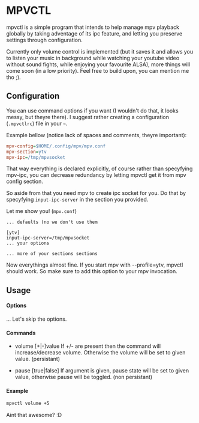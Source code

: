 MPVCTL
======

mpvctl is a simple program that intends to help manage mpv playback globally by
taking adventage of its ipc feature, and letting you preserve settings through
configuration.

Currently only volume control is implemented (but it saves it and allows you to listen your music in background while watching your youtube video without sound fights, while enjoying your favourite ALSA), more things will come soon (in a low priority).
Feel free to build upon, you can mention me tho ;).

Configuration
-------------

You can use command options if you want (I wouldn't do that, it looks messy, but
theyre there). I suggest rather creating a configuration (`.mpvctlrc`) file in your `~`.

Example bellow (notice lack of spaces and comments, theyre important):
```cfg
mpv-config=$HOME/.config/mpv/mpv.conf
mpv-section=ytv
mpv-ipc=/tmp/mpvsocket
```

That way everything is declared explicitly, of course rather than specyfying mpv-ipc,
you can decrease redundancy by letting mpvctl get it from mpv config section.

So aside from that you need mpv to create ipc socket for you. Do that by
specyfying `input-ipc-server` in the section you provided.

Let me show you! (`mpv.conf`)
```
... defaults (no we don't use them

[ytv]
input-ipc-server=/tmp/mpvsocket
... your options

... more of your sections sections
```

Now everythings almost fine. If you start mpv with --profile=ytv, mpvctl should
work. So make sure to add this option to your mpv invocation.

Usage
-----

#### Options
...
Let's skip the options.

#### Commands

* volume [+|-]value
    If +/- are present then the command will increase/decrease volume. Otherwise
    the volume will be set to given value. (persistant)

* pause [true|false]
    If argument is given, pause state will be set to given value, otherwise
    pause will be toggled. (non persistant)

#### Example

```bash
mpvctl volume +5
```

Aint that awesome? :D
